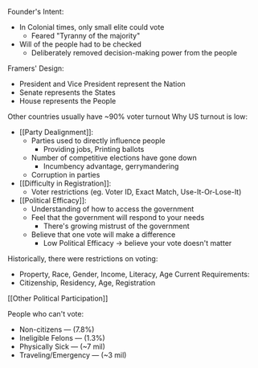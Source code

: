 
Founder's Intent:
- In Colonial times, only small elite could vote
	- Feared "Tyranny of the majority"
- Will of the people had to be checked
	- Deliberately removed decision-making power from the people 

Framers' Design: 
- President and Vice President represent the Nation
- Senate represents the States
- House represents the People 

Other countries usually have ~90% voter turnout
Why US turnout is low: 
- [[Party Dealignment]]: 
	- Parties used to directly influence people 
		- Providing jobs, Printing ballots
	- Number of competitive elections have gone down
		- Incumbency advantage, gerrymandering
	- Corruption in parties
- [[Difficulty in Registration]]: 
	- Voter restrictions (eg. Voter ID, Exact Match, Use-It-Or-Lose-It)
- [[Political Efficacy]]: 
	- Understanding of how to access the government
	- Feel that the government will respond to your needs
		- There's growing mistrust of the government
	- Believe that one vote will make a difference
		- Low Political Efficacy $\rightarrow$ believe your vote doesn't matter

Historically, there were restrictions on voting:
- Property, Race, Gender, Income, Literacy, Age
Current Requirements:
- Citizenship, Residency, Age, Registration 

[[Other Political Participation]]

People who can't vote:
- Non-citizens — (7.8%)
- Ineligible Felons — (1.3%)
- Physically Sick — (~7 mil)
- Traveling/Emergency — (~3 mil)

